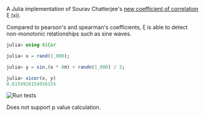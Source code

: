 A Julia implementation of Sourav Chatterjee's [new coefficient of correlation](https://arxiv.org/abs/1909.10140) ξ (xi).

Compared to pearson's and spearman's coefficients, ξ is able to detect non-monotonic relationships such as sine waves.

```julia
julia> using XiCor

julia> x = rand(1_000);

julia> y = sin.(x * 8π) + randn(1_000) / 3;

julia> xicor(x, y)
0.6154926154926155
```

![Run tests](https://github.com/kbrose/XiCor.jl/actions/workflows/test.yml/badge.svg)

Does not support p value calculation.
